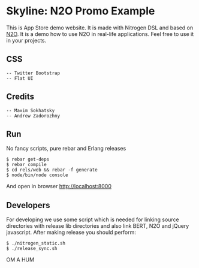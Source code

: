 Skyline: N2O Promo Example
==========================

This is App Store demo website.
It is made with Nitrogen DSL and based on [N2O](https://github.com/5HT/n2o).
It is a demo how to use N2O in real-life applications.
Feel free to use it in your projects.

CSS
---

    -- Twitter Bootstrap
    -- Flat UI

Credits
-------

    -- Maxim Sokhatsky
    -- Andrew Zadorozhny

Run
---

No fancy scripts, pure rebar and Erlang releases

    $ rebar get-deps
    $ rebar compile
    $ cd rels/web && rebar -f generate
    $ node/bin/node console

And open in browser [http://localhost:8000](http://localhost:8000)

Developers
----------

For developing we use some script which is needed for linking source
directories with release lib directories and also link BERT, N2O and
jQuery javascript. After making release you should perform:

    $ ./nitrogen_static.sh
    $ ./release_sync.sh

OM A HUM
